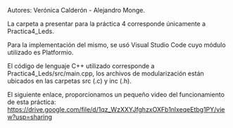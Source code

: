Autores: Verónica Calderón - Alejandro Monge.

La carpeta a presentar para la práctica 4 corresponde únicamente a Practica4_Leds. 

Para la implementación del mismo, se usó Visual Studio Code cuyo módulo utilizado es Platformio.

El código de lenguaje C++ utilizado corresponde a Practica4_Leds/src/main.cpp, los archivos de modularización están ubicados en las carpetas src (.c) y inc (.h).

El siguiente enlace, proporcionamos un pequeño video del funcionamiento de esta práctica: https://drive.google.com/file/d/1qz_WzXXYJfghzxOXFb1nlxeqeEtbg1PY/view?usp=sharing
